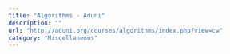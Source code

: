 ```yaml
---
title: "Algorithms - Aduni"
description: ""
url: "http://aduni.org/courses/algorithms/index.php?view=cw"
category: "Miscellaneous"
---
```

